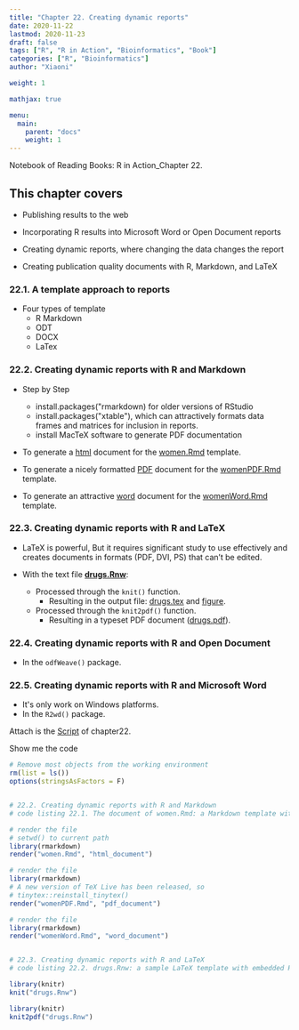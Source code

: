 ```yaml
---
title: "Chapter 22. Creating dynamic reports"
date: 2020-11-22
lastmod: 2020-11-23
draft: false
tags: ["R", "R in Action", "Bioinformatics", "Book"]
categories: ["R", "Bioinformatics"]
author: "Xiaoni"

weight: 1

mathjax: true

menu:
  main:
    parent: "docs"
    weight: 1
---
```


Notebook of Reading Books: R in Action_Chapter 22.

<!--more-->

## This chapter covers

- Publishing results to the web

- Incorporating R results into Microsoft Word or Open Document reports

- Creating dynamic reports, where changing the data changes the report

- Creating publication quality documents with R, Markdown, and LaTeX

### 22.1. A template approach to reports 

- Four types of template
  - R Markdown
  - ODT
  - DOCX
  - LaTex

### 22.2. Creating dynamic reports with R and Markdown

- Step by Step
  - install.packages("rmarkdown) for older versions of RStudio
  - install.packages("xtable"), which can attractively formats data frames and matrices for inclusion in reports. 
  - install MacTeX software to generate PDF documentation

- To generate a [html](women.html) document for the [women.Rmd](women.Rmd) template.
- To generate a nicely formatted [PDF](womenPDF.pdf) document for the [womenPDF.Rmd](womenPDF.Rmd) template.
- To generate an attractive [word](womenWord.docx) document for the [womenWord.Rmd](womenWord.Rmd) template.

### 22.3. Creating dynamic reports with R and LaTeX

- LaTeX is powerful, But it requires significant study to use effectively and creates documents in formats (PDF, DVI, PS) that can’t be edited.

- With the text file [**drugs.Rnw**](drugs.Rnw):
  - Processed through the `knit()` function.
    - Resulting in the output file: [drugs.tex](drugs.tex) and [figure](figure/unnamed-chunk-4-1.pdf).
  - Processed through the `knit2pdf()` function.
    - Resulting in a typeset PDF document ([drugs.pdf](drugs.pdf)).

### 22.4. Creating dynamic reports with R and Open Document

- In the `odfWeave()` package.

### 22.5. Creating dynamic reports with R and Microsoft Word

- It's only work on Windows platforms.
- In the `R2wd()` package.

Attach is the [Script](chapter22.R) of chapter22.

Show me the code <i class="far fa-hand-pointer"></i>

```r
# Remove most objects from the working environment
rm(list = ls())
options(stringsAsFactors = F)


# 22.2. Creating dynamic reports with R and Markdown
# code listing 22.1. The document of women.Rmd: a Markdown template with embedded R code

# render the file
# setwd() to current path
library(rmarkdown)
render("women.Rmd", "html_document")

# render the file
library(rmarkdown)
# A new version of TeX Live has been released, so
# tinytex::reinstall_tinytex()
render("womenPDF.Rmd", "pdf_document")

# render the file
library(rmarkdown)
render("womenWord.Rmd", "word_document")


# 22.3. Creating dynamic reports with R and LaTeX
# code listing 22.2. drugs.Rnw: a sample LaTeX template with embedded R code

library(knitr)
knit("drugs.Rnw")

library(knitr)
knit2pdf("drugs.Rnw")
```
